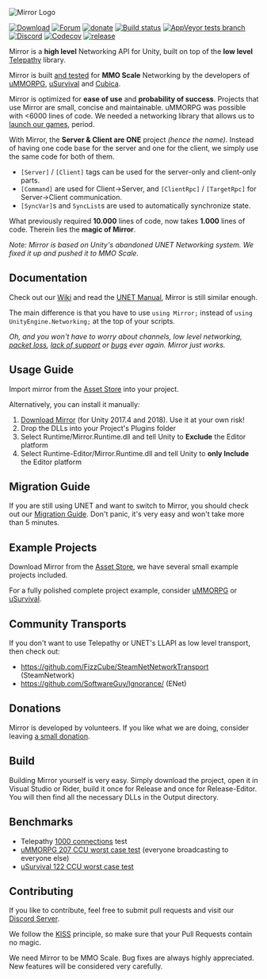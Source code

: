 ![Mirror Logo](https://i.imgur.com/5dUNWxl.png)

[![Download](https://img.shields.io/badge/asset_store-brightgreen.svg)](https://www.assetstore.unity3d.com/#!/content/129321)
[![Forum](https://img.shields.io/badge/forum-brightgreen.svg)](https://forum.unity.com/threads/mirror-networking-for-unity-aka-hlapi-community-edition.425437/)
[![donate](https://img.shields.io/badge/donations-brightgreen.svg)](https://www.patreon.com/MirrorTelepathy)
[![Build status](https://img.shields.io/appveyor/ci/vis2k73562/hlapi-community-edition/Mirror.svg)](https://ci.appveyor.com/project/vis2k73562/hlapi-community-edition/branch/mirror)
[![AppVeyor tests branch](https://img.shields.io/appveyor/tests/vis2k73562/hlapi-community-edition/Mirror.svg)](https://ci.appveyor.com/project/vis2k73562/hlapi-community-edition/branch/mirror/tests)
[![Discord](https://img.shields.io/discord/343440455738064897.svg)](https://discordapp.com/invite/N9QVxbM)
[![Codecov](https://codecov.io/gh/vis2k/mirror/branch/mirror/graph/badge.svg)](https://codecov.io/gh/vis2k/mirror/branch/mirror)
[![release](https://img.shields.io/github/release/vis2k/Mirror.svg)](https://github.com/vis2k/Mirror/releases/latest)

Mirror is a **high level** Networking API for Unity, built on top of the **low level** [Telepathy](https://github.com/vis2k/Telepathy) library.

Mirror is built [and tested](https://docs.google.com/document/d/e/2PACX-1vQqf_iqOLlBRTUqqyor_OUx_rHlYx-SYvZWMvHGuLIuRuxJ-qX3s8JzrrBB5vxDdGfl-HhYZW3g5lLW/pub#h.h4wha2mpetsc) for **MMO Scale** Networking by the developers of [uMMORPG](https://www.assetstore.unity3d.com/#!/content/51212), [uSurvival](https://www.assetstore.unity3d.com/#!/content/95015) and [Cubica](https://cubica.net).

Mirror is optimized for **ease of use** and **probability of success**. Projects that use Mirror are small, concise and maintainable. uMMORPG was possible with <6000 lines of code. We needed a networking library that allows us to [launch our games](https://ummorpg.net/showcase/), period.

With Mirror, the **Server & Client are ONE** project _(hence the name)_. Instead of having one code base for the server and one for the client, we simply use the same code for both of them.
* `[Server]` / `[Client]` tags can be used for the server-only and client-only parts.
* `[Command]` are used for Client->Server, and `[ClientRpc]` / `[TargetRpc]` for Server->Client communication.
* `[SyncVar]`s and `SyncList`s are used to automatically synchronize state.

What previously required **10.000** lines of code, now takes **1.000** lines of code. Therein lies the **magic of Mirror**.

_Note: Mirror is based on Unity's abandoned UNET Networking system. We fixed it up and pushed it to MMO Scale._

## Documentation
Check out our [Wiki](https://github.com/vis2k/Mirror/wiki) and read the [UNET Manual](https://docs.unity3d.com/Manual/UNet.html), Mirror is still similar enough.

The main difference is that you have to use `using Mirror;` instead of `using UnityEngine.Networking;` at the top of your scripts.

_Oh, and you won't have to worry about channels, low level networking, [packet loss](https://forum.unity.com/threads/unet-deprecation-thread.543501/page-3#post-3597869), [lack of support](https://forum.unity.com/threads/is-hlapi-dead.517436/) or [bugs](https://issuetracker.unity3d.com/issues/unet-networkwriter-dot-write-causing-readstring-slash-readbytes-out-of-range-errors-in-clients) ever again. Mirror just works._

## Usage Guide
Import mirror from the [Asset Store](https://www.assetstore.unity3d.com/#!/content/129321) into your project.

Alternatively,  you can install it manually:

1. [Download Mirror](https://github.com/vis2k/Mirror/releases) (for Unity 2017.4 and 2018). Use it at your own risk!
2. Drop the DLLs into your Project's Plugins folder
3. Select Runtime/Mirror.Runtime.dll and tell Unity to **Exclude** the Editor platform
4. Select Runtime-Editor/Mirror.Runtime.dll and tell Unity to **only Include** the Editor platform

## Migration Guide
If you are still using UNET and want to switch to Mirror, you should check out our [Migration Guide](migration.md). Don't panic, it's very easy and won't take more than 5 minutes.

## Example Projects
Download Mirror from the [Asset Store](https://www.assetstore.unity3d.com/#!/content/129321), we have several small example projects included.

For a fully polished complete project example, consider [uMMORPG](https://www.assetstore.unity3d.com/#!/content/51212) or [uSurvival](https://www.assetstore.unity3d.com/#!/content/95015).

## Community Transports
If you don't want to use Telepathy or UNET's LLAPI as low level transport, then check out:
* https://github.com/FizzCube/SteamNetNetworkTransport (SteamNetwork)
* https://github.com/SoftwareGuy/Ignorance/ (ENet)

## Donations
Mirror is developed by volunteers. If you like what we are doing, consider leaving [a small donation](https://www.patreon.com/MirrorTelepathy).

## Build
Building Mirror yourself is very easy. Simply download the project, open it in Visual Studio or Rider, build it once for Release and once for Release-Editor. You will then find all the necessary DLLs in the Output directory.

## Benchmarks
* Telepathy [1000 connections](https://github.com/vis2k/Telepathy) test
* [uMMORPG 207 CCU worst case test](https://docs.google.com/document/d/e/2PACX-1vQqf_iqOLlBRTUqqyor_OUx_rHlYx-SYvZWMvHGuLIuRuxJ-qX3s8JzrrBB5vxDdGfl-HhYZW3g5lLW/pub#h.h4wha2mpetsc) (everyone broadcasting to everyone else)
* [uSurvival 122 CCU worst case test](https://docs.google.com/document/d/e/2PACX-1vT28FcGXYlbG8gwi8DhD914n7K-wCAE8qhfetPkSli96ikc1Td3zJO1IiwVhfPVtKUHF0l3N7ZkM5GU/pub#h.pwbvffnwcewe)

## Contributing
If you like to contribute, feel free to submit pull requests and visit our [Discord Server](https://discordapp.com/invite/N9QVxbM).

We follow the [KISS](https://en.wikipedia.org/wiki/KISS_principle) principle, so make sure that your Pull Requests contain no magic.

We need Mirror to be MMO Scale. Bug fixes are always highly appreciated. New features will be considered very carefully. 
